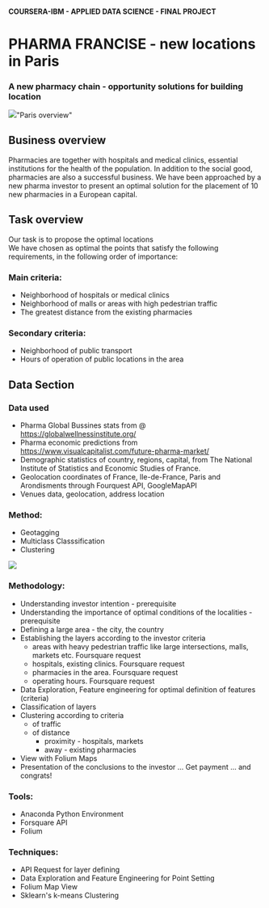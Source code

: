 
#### COURSERA-IBM - APPLIED DATA SCIENCE - FINAL PROJECT

# PHARMA FRANCISE  - new locations in Paris
###  A new pharmacy chain - opportunity solutions for building location

![](https://github.com/georgeeks/Foursquare-Capstone-Project-Notebook/blob/master/WEEKS%204-5/Paris%20overview.jpg)"Paris overview"


## Business overview
Pharmacies are together with hospitals and medical clinics, essential institutions for the health of the population. In addition to the social good, pharmacies are also a successful business.
We have been approached by a new pharma investor to present an optimal solution for the placement of 10 new pharmacies in a European capital.  

## Task overview  
Our task is to propose the optimal locations  
We have chosen as optimal the points that satisfy the following requirements, in the following order of importance:

### Main criteria:
- Neighborhood of hospitals or medical clinics
- Neighborhood of malls or areas with high pedestrian traffic
- The greatest distance from the existing pharmacies
### Secondary criteria:
- Neighborhood of public transport
- Hours of operation of public locations in the area  


## Data Section

### Data used
- Pharma Global Bussines stats from @ https://globalwellnessinstitute.org/
- Pharma economic predictions from https://www.visualcapitalist.com/future-pharma-market/
- Demographic statistics of country, regions, capital, from The National Institute of Statistics and Economic Studies of France.
- Geolocation coordinates of France, Ile-de-France, Paris and Arondisments through Fourquest API, GoogleMapAPI
- Venues data, geolocation, address location 

### Method: 
- Geotagging
- Multiclass Classsification
- Clustering  

![](https://github.com/georgeeks/Foursquare-Capstone-Project-Notebook/blob/master/WEEKS%204-5/paris_map.jpg)
 
### Methodology:
   - Understanding investor intention - prerequisite
   - Understanding the importance of optimal conditions of the localities - prerequisite
   - Defining a large area - the city, the country
   - Establishing the layers according to the investor criteria
       - areas with heavy pedestrian traffic like large intersections, malls, markets etc. Foursquare request  
       - hospitals, existing clinics. Foursquare request
       - pharmacies in the area. Foursquare request
       - operating hours. Foursquare request
   - Data Exploration, Feature engineering for optimal definition of features (criteria)
   - Classification of layers  
   - Clustering according to criteria
       - of traffic
       - of distance
           - proximity - hospitals, markets
           - away - existing pharmacies
   - View with Folium Maps
   - Presentation of the conclusions to the investor
     ... Get payment ... and congrats!

### Tools: 
 - Anaconda Python Environment
 - Forsquare API
 - Folium
### Techniques: 
 - API Request for layer defining
 - Data Exploration and Feature Engineering for Point Setting
 - Folium Map View
 - Sklearn's k-means Clustering